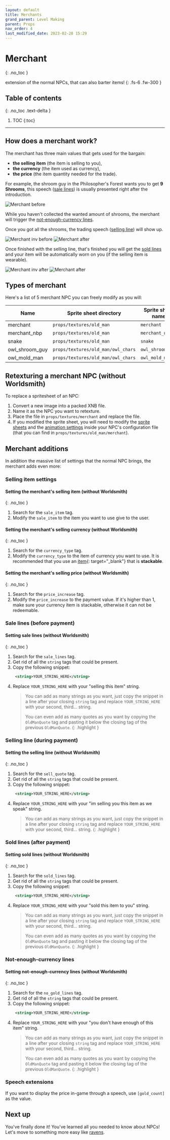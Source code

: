 ```yaml
---
layout: default
title: Merchants
grand_parent: Level Making
parent: Props
nav_order: 4
last_modified_date: 2023-02-28 15:29
---
```


# Merchant
{: .no_toc }

extension of the normal NPCs, that can also barter items!
{: .fs-6 .fw-300 }

## Table of contents
{: .no_toc .text-delta }

1. TOC
{:toc}

---

## How does a merchant work?

The merchant has three main values that gets used for the bargain:
- **the selling item** (the item is selling to you),
- **the currency** (the item used as currency),
- **the price** (the item quantity needed for the trade).

For example, the shroom guy in the Philosopher's Forest wants you to get **9 Shrooms**, this speech ([sale lines](#sale-lines-before-payment)) is usually presented right after the introduction.

![Merchant before]({{site.baseurl}}/images/level-making/props/merchant_before_2.png)

While you haven't collected the wanted amount of shrooms, the merchant will trigger the [not-enough-currency lines](#not-enough-currency-lines).

Once you got all the shrooms, the trading speech ([selling line](#selling-line-during-payment)) will show up.

![Merchant inv before]({{site.baseurl}}/images/level-making/props/merchant_before.png)
![Merchant after]({{site.baseurl}}/images/level-making/props/merchant_after_2.png)

Once finished with the selling line, that's finished you will get the [sold lines](#sold-lines-after-payment) and your item will be automatically worn on you (if the selling item is wearable).

![Merchant inv after]({{site.baseurl}}/images/level-making/props/merchant_after.png)
![Merchant after]({{site.baseurl}}/images/level-making/props/merchant_after_3.png)

## Types of merchant

Here's a list of 5 merchant NPC you can freely modify as you will:

|Name|Sprite sheet directory|Sprite sheet name|
|---|---|---|
|merchant|`props/textures/old_man`|`merchant`|
|merchant_nbp|`props/textures/old_man`|`merchant_nbp`|
|snake|`props/textures/old_man`|`snake`|
|owl_shroom_guy|`props/textures/old_man/owl_chars`|`owl_shroom_guy`|
|owl_mold_man|`props/textures/old_man/owl_chars`|`owl_mold_man`|

## Retexturing a merchant NPC (without Worldsmith)

To replace a spritesheet of an NPC:

1. Convert a new image into a packed XNB file.
2. Name it as the NPC you want to retexture.
3. Place the file in `props/textures/merchant` and replace the file.
4. If you modified the sprite sheet, you will need to modify the [sprite sheets]({{site.baseurl}}/level-making/props/npcs#sprite-sheet) and the [animation settings]({{site.baseurl}}/level-making/props/npcs#animation-settings) inside your NPC's configuration file (that you can find in `props/textures/old_man/merchant`).

## Merchant additions

In addition the massive list of settings that the normal NPC brings, the merchant adds even more:

### Selling item settings

#### Setting the merchant's selling item (without Worldsmith)
{: .no_toc }

1. Search for the `sale_item` tag.
2. Modify the `sale_item` to the item you want to use give to the user.


#### Setting the merchant's selling currency (without Worldsmith)
{: .no_toc }

1. Search for the `currency_type` tag.
2. Modify the `currency_type` to the item of currency you want to use. It is recommended that you use an [item]({{site.baseurl}}/api/items){: target="_blank"} that is **stackable**.

#### Setting the merchant's selling price (without Worldsmith)
{: .no_toc }

1. Search for the `price_increase` tag.
2. Modify the `price_increase` to the payment value. If it's higher than 1, make sure your currency item is stackable, otherwise it can not be redeemable.

### Sale lines (before payment)

#### Setting sale lines (without Worldsmith)
{: .no_toc }

1. Search for the `sale_lines` tag.
2. Get rid of all the `string` tags that could be present.
3. Copy the following snippet:
   ```xml
    <string>YOUR_STRING_HERE</string>
   ```
4. Replace `YOUR_STRING_HERE` with your "selling this item" string.
   > You can add as many strings as you want, just copy the snippet in a line after your closing `string` tag and replace `YOUR_STRING_HERE` with your second, third... string.
   > 
   > You can even add as many quotes as you want by copying the `OldManQuote` tag and pasting it below the closing tag of the previous `OldManQuote`.
   {: .highlight }

### Selling line (during payment)

#### Setting the selling line (without Worldsmith)
{: .no_toc }

1. Search for the `sell_quote` tag.
2. Get rid of all the `string` tags that could be present.
3. Copy the following snippet:
   ```xml
    <string>YOUR_STRING_HERE</string>
   ```
4. Replace `YOUR_STRING_HERE` with your "im selling you this item as we speak" string.
   > You can add as many strings as you want, just copy the snippet in a line after your closing `string` tag and replace `YOUR_STRING_HERE` with your second, third... string.
   {: .highlight }

### Sold lines (after payment)

#### Setting sold lines (without Worldsmith)
{: .no_toc }

1. Search for the `sold_lines` tag.
2. Get rid of all the `string` tags that could be present.
3. Copy the following snippet:
   ```xml
    <string>YOUR_STRING_HERE</string>
   ```
4. Replace `YOUR_STRING_HERE` with your "sold this item to you" string.
   > You can add as many strings as you want, just copy the snippet in a line after your closing `string` tag and replace `YOUR_STRING_HERE` with your second, third... string.
   > 
   > You can even add as many quotes as you want by copying the `OldManQuote` tag and pasting it below the closing tag of the previous `OldManQuote`.
   {: .highlight }

### Not-enough-currency lines

#### Setting not-enough-currency lines (without Worldsmith)
{: .no_toc }

1. Search for the `no_gold_lines` tag.
2. Get rid of all the `string` tags that could be present.
3. Copy the following snippet:
   ```xml
    <string>YOUR_STRING_HERE</string>
   ```
4. Replace `YOUR_STRING_HERE` with your "you don't have enough of this item" string.
   > You can add as many strings as you want, just copy the snippet in a line after your closing `string` tag and replace `YOUR_STRING_HERE` with your second, third... string.
   > 
   > You can even add as many quotes as you want by copying the `OldManQuote` tag and pasting it below the closing tag of the previous `OldManQuote`.
   {: .highlight }

### Speech extensions

If you want to display the price in-game through a speech, use `[gold_count]` as the value.

## Next up

You've finally done it! You've learned all you needed to know about NPCs! Let's move to something more easy like [ravens]({{site.baseurl}}/level-making/props/ravens).